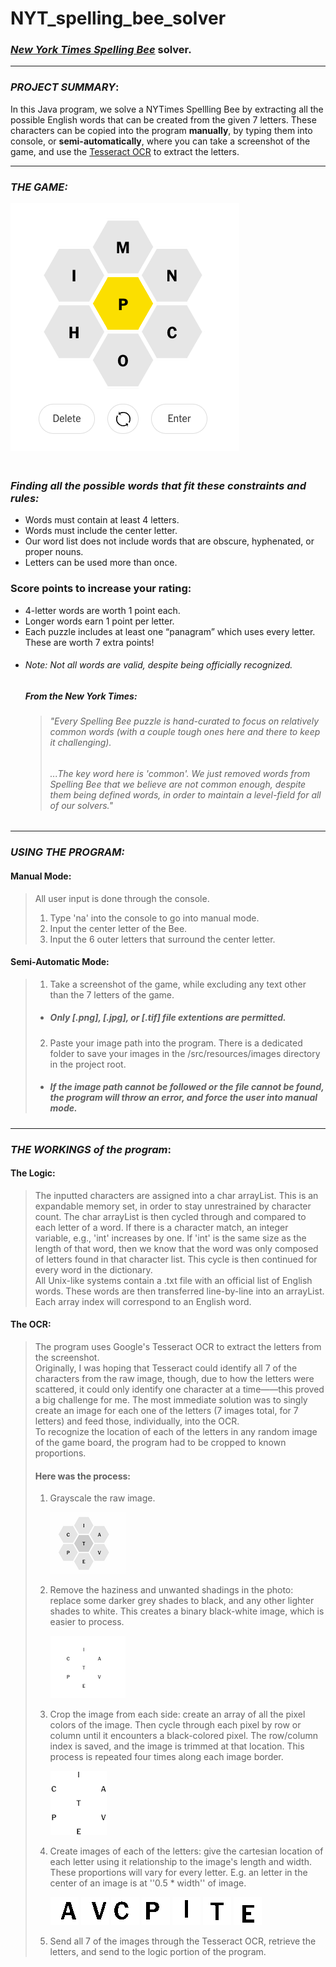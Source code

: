 # NYT_spelling_bee_solver

### [*New York Times Spelling Bee*](https://www.nytimes.com/puzzles/spelling-bee) solver.
***
### _PROJECT SUMMARY_:
In this Java program, we solve a NYTimes Spellling Bee by extracting all the possible English words that can be created from the given 7 letters. These characters can be copied into the program __manually__, by typing them into console, or __semi-automatically__, where you can take a screenshot of the game, and use the [Tesseract OCR](https://github.com/tesseract-ocr/tesseract) to extract the letters.
***
### _THE GAME:_
![Spelling Bee](https://github.com/yazenoubari/NYT_spelling_bee_solver/blob/main/spelling_bee.png)

### <Br> _Finding all the possible words that fit these constraints and rules:_
- Words must contain at least 4 letters.
- Words must include the center letter.
- Our word list does not include words that are obscure, hyphenated, or proper nouns.
- Letters can be used more than once. <Br>
### Score points to increase your rating:
- 4-letter words are worth 1 point each.
- Longer words earn 1 point per letter.
- Each puzzle includes at least one “panagram” which uses every letter. These are worth 7 extra points!
- 
  ###### _Note: Not all words are valid, despite being officially recognized._ <Br>
  ##### From the New York Times:
  > ###### "Every Spelling Bee puzzle is hand-curated to focus on relatively common words (with a couple tough ones here and there to keep it challenging).
  > ###### ...The key word here is 'common'. We just removed words from Spelling Bee that we believe are not common enough, despite them being defined words, in order to maintain a level-field for all of our solvers." 
***
### _USING THE PROGRAM:_
#### __Manual Mode:__
> All user input is done through the console.
> 1. Type 'na' into the console to go into manual mode.
> 2. Input the center letter of the Bee.
> 2. Input the 6 outer letters that surround the center letter.

#### __Semi-Automatic Mode:__
> 1. Take a screenshot of the game, while excluding any text other than the 7 letters of the game. 
>   - ##### ***Only [.png], [.jpg], or [.tif] file extentions are permitted.***
> 2. Paste your image path into the program. There is a dedicated folder to save your images in the /src/resources/images directory in the project root.
>   - ##### ***If the image path cannot be followed or the file cannot be found, the program will throw an error, and force the user into manual mode.***
>   
***
### _THE WORKINGS of the program_:
#### The Logic:
> The inputted characters are assigned into a char arrayList. This is an expandable memory set, in order to stay unrestrained by character count. The char arrayList is then cycled through and compared to each letter of a word. If there is a character match, an integer variable, e.g., 'int' increases by one. If 'int' is the same size as the length of that word, then we know that the word was only composed of letters found in that character list. This cycle is then continued for every word in the dictionary.
> <Br>All Unix-like systems contain a .txt file with an official list of English words. These words are then transferred line-by-line into an arrayList. Each array index will correspond to an English word.
> 
#### The OCR:
> The program uses Google's Tesseract OCR to extract the letters from the screenshot. <Br>
> Originally, I was hoping that Tesseract could identify all 7 of the characters from the raw image, though, due to how the letters were scattered, it could only identify one character at a time——this proved a big challenge for me. The most immediate solution was to singly create an image for each one of the letters (7 images total, for 7 letters) and feed those, individually, into the OCR.
> <Br>To recognize the location of each of the letters in any random image of the game board, the program had to be cropped to known proportions.<Br>
> #### Here was the process:
> 1. Grayscale the raw image. <Br>
>
>     ![Gray Scale](https://github.com/yazenoubari/NYT_spelling_bee_solver/blob/yazenoubari-patch-2/grayscale.png)
>
> 2. Remove the haziness and unwanted shadings in the photo: replace some darker grey shades to black, and any other lighter shades to white. This creates a binary black-white image, which is easier to process.<Br>
> 
>     ![Binary](https://github.com/yazenoubari/NYT_spelling_bee_solver/blob/yazenoubari-patch-2/final.png)
>
> 3. Crop the image from each side: create an array of all the pixel colors of the image. Then cycle through each pixel by row or column until it encounters a black-colored pixel. The row/column index is saved, and the image is trimmed at that location. This process is repeated four times along each image border.<Br>
>
>     ![Cropped](https://github.com/yazenoubari/NYT_spelling_bee_solver/blob/yazenoubari-patch-2/cropped.png)
>
> 4. Create images of each of the letters: give the cartesian location of each letter using it relationship to the image's length and width. These proportions will vary for every letter. E.g. an letter in the center of an image is at ''0.5 * width'' of image.<Br>
> 
>     ![A](https://github.com/yazenoubari/NYT_spelling_bee_solver/blob/yazenoubari-patch-3/r_TOP.png)
>     ![V](https://github.com/yazenoubari/NYT_spelling_bee_solver/blob/yazenoubari-patch-3/r_BOT.png)
>     ![C](https://github.com/yazenoubari/NYT_spelling_bee_solver/blob/yazenoubari-patch-3/l_TOP.png)
>     ![P](https://github.com/yazenoubari/NYT_spelling_bee_solver/blob/yazenoubari-patch-3/l_BOT.png)
>     ![L](https://github.com/yazenoubari/NYT_spelling_bee_solver/blob/yazenoubari-patch-3/c_TOP.png)
>     ![T](https://github.com/yazenoubari/NYT_spelling_bee_solver/blob/yazenoubari-patch-3/c_MID.png)
>     ![E](https://github.com/yazenoubari/NYT_spelling_bee_solver/blob/yazenoubari-patch-3/c_BOT.png)
> 
> 5. Send all 7 of the images through the Tesseract OCR, retrieve the letters, and send to the logic portion of the program.
> 
